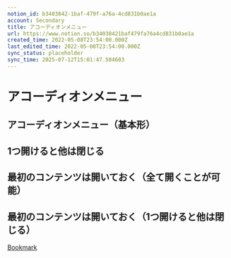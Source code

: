 ```yaml
---
notion_id: b3403842-1baf-479f-a76a-4cd831b0ae1a
account: Secondary
title: アコーディオンメニュー
url: https://www.notion.so/b34038421baf479fa76a4cd831b0ae1a
created_time: 2022-05-08T23:54:00.000Z
last_edited_time: 2022-05-08T23:54:00.000Z
sync_status: placeholder
sync_time: 2025-07-12T15:01:47.504603
---
```

# アコーディオンメニュー

## **アコーディオンメニュー（基本形）**
## **1つ開けると他は閉じる**
## **最初のコンテンツは開いておく（全て開くことが可能）**
## **最初のコンテンツは開いておく（1つ開けると他は閉じる）**
[Bookmark](https://junpei-sugiyama.com/accordion/)